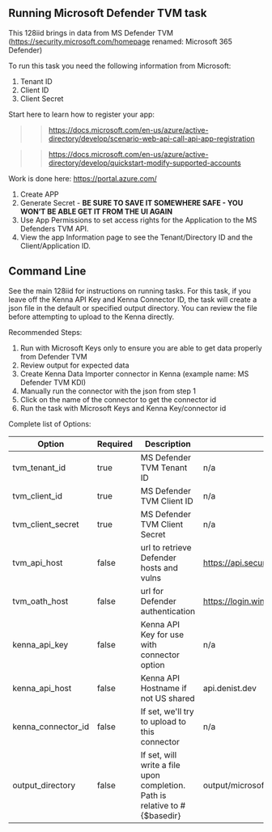 ## Running Microsoft Defender TVM task 

This 128iid brings in data from MS Defender TVM (https://security.microsoft.com/homepage renamed: Microsoft 365 Defender)

To run this task you need the following information from Microsoft: 

1. Tenant ID
1. Client ID
1. Client Secret

Start here to learn how to register your app:

>>https://docs.microsoft.com/en-us/azure/active-directory/develop/scenario-web-api-call-api-app-registration

>>https://docs.microsoft.com/en-us/azure/active-directory/develop/quickstart-modify-supported-accounts


Work is done here: https://portal.azure.com/

1. Create APP
1. Generate Secret - **BE SURE TO SAVE IT SOMEWHERE SAFE - YOU WON’T BE ABLE GET IT FROM THE UI AGAIN**
1. Use App Permissions to set access rights for the Application to the MS Defenders TVM API. 
1. View the app Information page to see the Tenant/Directory ID and the Client/Application ID. 


## Command Line

See the main 128iid for instructions on running tasks. For this task, if you leave off the Kenna API Key and Kenna Connector ID, the task will create a json file in the default or specified output directory. You can review the file before attempting to upload to the Kenna directly.

Recommended Steps: 

1. Run with Microsoft Keys only to ensure you are able to get data properly from Defender TVM
1. Review output for expected data
1. Create Kenna Data Importer connector in Kenna (example name: MS Defender TVM KDI) 
1. Manually run the connector with the json from step 1 
1. Click on the name of the connector to get the connector id
1. Run the task with Microsoft Keys and Kenna Key/connector id



Complete list of Options:

| Option | Required | Description | default |
| --- | --- | --- | --- |
| tvm_tenant_id | true | MS Defender TVM Tenant ID | n/a |
| tvm_client_id | true | MS Defender TVM Client ID | n/a |
| tvm_client_secret | true | MS Defender TVM Client Secret | n/a |
| tvm_api_host | false | url to retrieve Defender hosts and vulns | https://api.securitycenter.microsoft.com |
| tvm_oath_host | false | url for Defender authentication | https://login.windows.net |
| kenna_api_key | false | Kenna API Key for use with connector option | n/a |
| kenna_api_host | false | Kenna API Hostname if not US shared | api.denist.dev |
| kenna_connector_id | false | If set, we'll try to upload to this connector | n/a |
| output_directory | false | If set, will write a file upon completion. Path is relative to #{$basedir} | output/microsoft_tvm |
